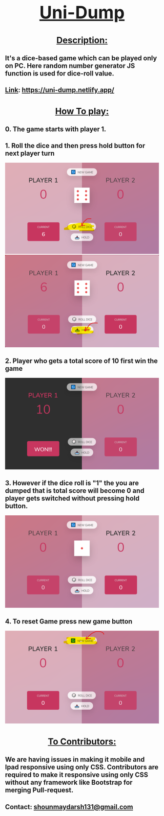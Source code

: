 # <u><h1 align="center" >Uni-Dump</h1></u>

<u><h1 align="center">Description:</h1></u>

## It's a dice-based game which can be played only on PC. Here random number generator JS function is used for dice-roll value.

## <u>Link</u>: https://uni-dump.netlify.app/

<u><h1 align="center">How To play:</h1></u>

## 0. The game starts with player 1.

## 1. Roll the dice and then press hold button for next player turn

![](uni-dump-src/roll-dice.png)
![](uni-dump-src/hold_btn.png)

## 2. Player who gets a total score of 10 first win the game

![](uni-dump-src/win_ss.png)

## 3. However if the dice roll is "1" the you are dumped that is total score will become 0 and player gets switched without pressing hold button.

![](uni-dump-src/dice-val-1.png)

## 4. To reset Game press new game button

![](uni-dump-src/New-game-btn.png)

<u><h1 align="center">To Contributors:</h1></u>

## We are having issues in making it mobile and Ipad responsive using only CSS. Contributors are required to make it responsive using only CSS without any framework like Bootstrap for merging Pull-request.

## Contact: shounmaydarsh131@gmail.com
